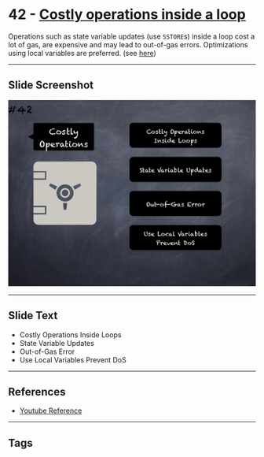 # 42 - [Costly operations inside a loop](Costly%20operations%20inside%20a%20loop.md)
Operations such as state variable updates (use `SSTORE`s) inside a loop cost a lot of gas, are expensive and may lead to out-of-gas errors. Optimizations using local variables are preferred. (see [here](https://github.com/crytic/slither/wiki/Detector-Documentation#costly-operations-inside-a-loop))
___
## Slide Screenshot
![042.png](../../images/4.%20Pitfalls%20and%20Best%20Practices%20101/042.png)
___
## Slide Text
- Costly Operations Inside Loops
- State Variable Updates
- Out-of-Gas Error
- Use Local Variables Prevent DoS
___
## References
- [Youtube Reference](https://youtu.be/YVewx1xVROE?t=36)
___
## Tags